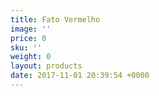 ```yaml
---
title: Fato Vermelho
image: ''
price: 0
sku: ''
weight: 0
layout: products
date: 2017-11-01 20:39:54 +0000
---
```


